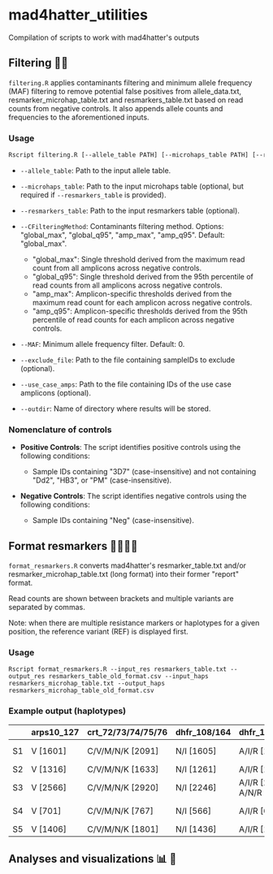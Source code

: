 # mad4hatter_utilities

Compilation of scripts to work with mad4hatter's outputs

## Filtering 💩🧹

`filtering.R` applies contaminants filtering and minimum allele frequency (MAF) filtering to remove potential false positives from allele_data.txt, resmarker_microhap_table.txt and resmarkers_table.txt based on read counts from negative controls. It also appends allele counts and frequencies to the aforementioned inputs.

### Usage

```bash
Rscript filtering.R [--allele_table PATH] [--microhaps_table PATH] [--resmarker_table PATH] [--CFilteringMethod METHOD] [--MAF VALUE] [--exclude_file PATH] [--use_case_amps PATH] [--outdir PATH]
```

- `--allele_table`: Path to the input allele table.
  
- `--microhaps_table`: Path to the input microhaps table (optional, but required if `--resmarkers_table` is provided).

- `--resmarkers_table`: Path to the input resmarkers table (optional).

- `--CFilteringMethod`: Contaminants filtering method. Options: "global_max", "global_q95", "amp_max", "amp_q95". Default: "global_max".

  - "global_max": Single threshold derived from the maximum read count from all amplicons across negative controls.
  - "global_q95": Single threshold derived from the 95th percentile of read counts from all amplicons across negative controls.
  - "amp_max": Amplicon-specific thresholds derived from the maximum read count for each amplicon across negative controls.
  - "amp_q95": Amplicon-specific thresholds derived from the 95th percentile of read counts for each amplicon across negative controls.

- `--MAF`: Minimum allele frequency filter. Default: 0.

- `--exclude_file`: Path to the file containing sampleIDs to exclude (optional).
  
- `--use_case_amps`: Path to the file containing IDs of the use case amplicons (optional).

- `--outdir`: Name of directory where results will be stored.

### Nomenclature of controls

- **Positive Controls**: The script identifies positive controls using the following conditions:
  - Sample IDs containing "3D7" (case-insensitive) and not containing "Dd2", "HB3", or "PM" (case-insensitive).

- **Negative Controls**: The script identifies negative controls using the following conditions:
  - Sample IDs containing "Neg" (case-insensitive).

## Format resmarkers 💅💇‍♀️✨

`format_resmarkers.R` converts mad4hatter's resmarker_table.txt and/or resmarker_microhap_table.txt (long format) into their former "report" format. 

Read counts are shown between brackets and multiple variants are separated by commas.

Note: when there are multiple resistance markers or haplotypes for a given position, the reference variant (REF) is displayed first.

### Usage

```shell
Rscript format_resmarkers.R --input_res resmarkers_table.txt --output_res resmarkers_table_old_format.csv --input_haps resmarkers_microhap_table.txt --output_haps resmarkers_microhap_table_old_format.csv
```
### Example output (haplotypes)

|              | arps10_127 | crt_72/73/74/75/76 | dhfr_108/164 | dhfr_16/51/59 | dhfr_185 | dhps_431/436/437 |
|--------------|------------|---------------------|--------------|--------------|----------|------------------|
| S1  | V [1601]   | C/V/M/N/K [2091]   | N/I [1605]   | A/I/R [1403]   | T [460]  | I/S/G [373], I/A/A [1753] |
| S2  | V [1316]   | C/V/M/N/K [1633]   | N/I [1261]   | A/I/R [1425]   | T [479]  | I/S/G [1741]     |
| S3  | V [2566]   | C/V/M/N/K [2920]   | N/I [2246]   | A/I/R [2293], A/N/R [137] | T [758]  | I/S/G [2811]     |
| S4  | V [701]    | C/V/M/N/K [767]    | N/I [566]    | A/I/R [649]    | T [298]  | I/S/G [651], I/S/A [125] |
| S5| V [1406]   | C/V/M/N/K [1801]   | N/I [1436]   | A/I/R [1223]   | [NA]     | I/S/G [1814]     |



## Analyses and visualizations 📊 👀
